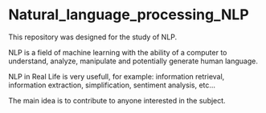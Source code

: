 # Natural_language_processing_NLP

This repository was designed for the study of NLP.

NLP is a field of machine learning with the ability of a computer to understand, analyze, manipulate and potentially generate human language.

NLP in Real Life is very usefull, for example: 
information retrieval, information extraction, simplification, sentiment analysis, etc...

The main idea is to contribute to anyone interested in the subject.
